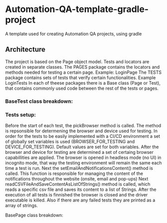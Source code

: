 # Automation-QA-template-gradle-project
A template used for creating Automation QA projects, using gradle
  
  ## Architecture
  The project is based on the Page object model. Tests and locators are created in separate classes.
  The PAGES package contains the locators and methods needed for testing a certain page. Example: LoginPage
  The TESTS package contains sets of tests that verify certain functionalities. Example LoginTests
  In each of theese packages there is a Base class (Page or Test), that contains commonly used code between the rest of the tests or pages.
  
  ### BaseTest class breakdown:
  ### Tests setup:
  Before the start of each test, the pickBrowser method is called. The method is repsonsible for determening the browser and device used for testing.
  In order for the tests to be easily implemented with a CI/CD environment a set of globally set variables is used (BROWSER_FOR_TESTING and DEVICE_FOR_TESTING).
  Default values are set for both variables.
  After the browser and device for testing are determined a set of certaing browser capabillities are applied.
  The browser is opened in headless mode (no UI) in incognito mode, that way the testing environment will remain the same each time a test is run.
  Next the setEmailAndNotificationsContent() method is called. This function is responsible for managing the content of the notifications throughout the website
  (onsite, email and pop-ups)
  Next readCSVFileAndSaveContentAsListOfStrings() method is called, which reads a specific csv file and saves its content to a list of Strings.
  After the execution of all tests is finnished the browser is closed and the driver executable is killed. Also if there are any failed tests they are printed
  as a array of strings.
  
  BasePage class breakdown:
  
